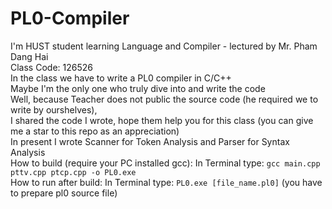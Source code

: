 # PL0-Compiler
I'm HUST student learning Language and Compiler - lectured by Mr. Pham Dang Hai  
Class Code: 126526  
In the class we have to write a PL0 compiler in C/C++  
Maybe I'm the only one who truly dive into and write the code  
Well, because Teacher does not public the source code (he required we to write by ourshelves),  
I shared the code I wrote, hope them help you for this class (you can give me a star to this repo as an appreciation)  
In present I wrote Scanner for Token Analysis and Parser for Syntax Analysis  
How to build (require your PC installed gcc): In Terminal type: ```gcc main.cpp pttv.cpp ptcp.cpp -o PL0.exe```  
How to run after build: In Terminal type: ```PL0.exe [file_name.pl0]``` (you have to prepare pl0 source file) 
